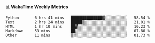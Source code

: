 **:bar_chart: WakaTime Weekly Metrics**

<!--START_SECTION:waka-->

```text
Python       6 hrs 41 mins   ██████████████▓░░░░░░░░░░   58.54 %
Text         2 hrs 24 mins   █████▒░░░░░░░░░░░░░░░░░░░   21.01 %
HTML         1 hr 10 mins    ██▓░░░░░░░░░░░░░░░░░░░░░░   10.23 %
Markdown     53 mins         ██░░░░░░░░░░░░░░░░░░░░░░░   07.80 %
Other        11 mins         ▒░░░░░░░░░░░░░░░░░░░░░░░░   01.73 %
```

<!--END_SECTION:waka-->
